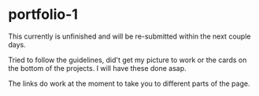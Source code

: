 # portfolio-1

This currently is unfinished and will be re-submitted within the next couple days. 

Tried to follow the guidelines, did't get my picture to work or the cards on the bottom of the projects. I will have these done asap.

The links do work at the moment to take you to different parts of the page. 
